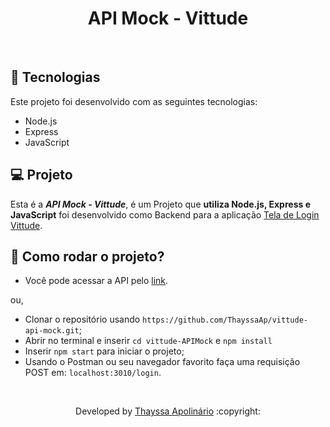 <p align="center">
	<h1 align="center">API Mock - Vittude</h1>
</p>

<br>

## 🚀 Tecnologias

Este projeto foi desenvolvido com as seguintes tecnologias:

- Node.js
- Express
- JavaScript

## 💻 Projeto

Esta é a ***API Mock - Vittude***, é um Projeto que **utiliza Node.js, Express e JavaScript** foi desenvolvido como Backend para a aplicação [Tela de Login Vittude](https://github.com/ThayssaAp/vittude-frontend/edit/master/README.md).

## 🤔 Como rodar o projeto?

- Você pode acessar a API pelo [link](https://vittude-api-mock.onrender.com).

ou, 

- Clonar o repositório usando `https://github.com/ThayssaAp/vittude-api-mock.git`;
- Abrir no terminal e inserir `cd vittude-APIMock` e `npm install`
- Inserir `npm start` para iniciar o projeto;
- Usando o Postman ou seu navegador favorito faça uma requisição POST em: `localhost:3010/login`.

<br>

<p align="center">Developed by <a href="https://www.linkedin.com/in/thayssa-apolinário-913903237/">Thayssa Apolinário</a> :copyright:
